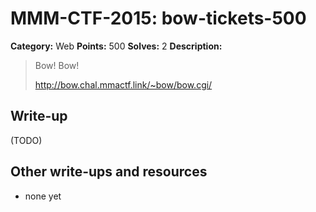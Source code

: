 # MMM-CTF-2015: bow-tickets-500

**Category:** Web
**Points:** 500
**Solves:** 2
**Description:**

> Bow! Bow!
>
> http://bow.chal.mmactf.link/~bow/bow.cgi/
>


## Write-up

(TODO)

## Other write-ups and resources

* none yet
